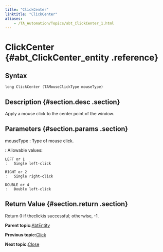 ```yaml
--- 
title: "ClickCenter"
linktitle: "ClickCenter"
aliases: 
    - /TA_Automation/Topics/abt_ClickCenter_1.html
---
```

# ClickCenter {#abt_ClickCenter_entity .reference}

## Syntax

`long ClickCenter (TAMouseClickType mouseType)`

## Description {#section.desc .section}

Apply a mouse click to the center point of the window.

## Parameters {#section.params .section}

mouseType
:   Type of mouse click.

:   Allowable values:

    LEFT or 1
    :   Single left-click

    RIGHT or 2
    :   Single right-click

    DOUBLE or 4
    :   Double left-click

## Return Value {#section.return .section}

Return 0 if theclickis successful; otherwise, -1.

**Parent topic:**[AbtEntity](../../TA_Automation/Topics/abt_AbtEntity.html)

**Previous topic:**[Click](../../TA_Automation/Topics/abt_Click.html)

**Next topic:**[Close](../../TA_Automation/Topics/abt_Close.html)

